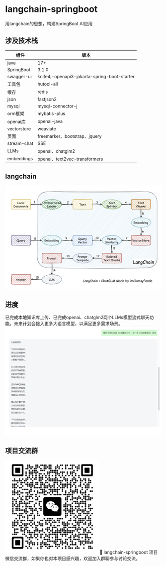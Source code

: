 # langchain-springboot
用langchain的思想，构建SpringBoot AI应用

## 涉及技术栈
| 组件          | 版本                                           | 
|-------------|----------------------------------------------|
| java        | 17+                                          | 
| SpringBoot  | 3.1.0                                        | 
| swagger-ui  | knife4j-openapi3-jakarta-spring-boot-starter | 
| 工具包         | hutool-all                                   | 
| 缓存          | redis                                        | 
| json        | fastjson2                                    | 
| mysql       | mysql-connector-j                            | 
| orm框架       | mybatis-plus                                 | 
| openai库     | openai-java                                  | 
| vectorstore | weaviate                                     | 
| 页面          | freemarker、bootstrap、jquery                  | 
| stream-chat | SSE                                          | 
| LLMs        | openai、chatglm2                              | 
| embeddings  | openai、text2vec-transformers                              | 

## langchain
<img src="src/main/resources/assets/langchain+chatglm.png" alt="原理图"/>

## 进度
已完成本地知识库上传、已完成openai、chatglm2两个LLMs模型流式聊天功能。未来计划会接入更多大语言模型，以满足更多需求场景。
<img src="src/main/resources/assets/stream-chat.png" alt="聊天图"/>

## 项目交流群
<img src="src/main/resources/assets/weixin_01.png" alt="二维码" width="300" height="300" />
🎉 langchain-springboot 项目微信交流群，如果你也对本项目感兴趣，欢迎加入群聊参与讨论交流。